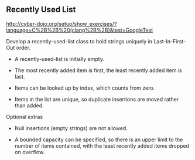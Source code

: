 Recently Used List
------------------

http://cyber-dojo.org/setup/show_exercises/?language=C%2B%2B%20(clang%2B%2B)&test=GoogleTest

Develop a recently-used-list class to hold strings
uniquely in Last-In-First-Out order.

* A recently-used-list is initially empty.

* The most recently added item is first, the least
   recently added item is last.

* Items can be looked up by index, which counts from zero.

* Items in the list are unique, so duplicate insertions
   are moved rather than added.

Optional extras

* Null insertions (empty strings) are not allowed.

* A bounded capacity can be specified, so there is an upper
   limit to the number of items contained, with the least
   recently added items dropped on overflow.


